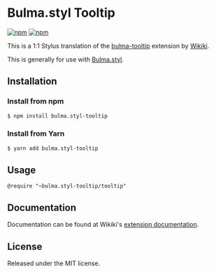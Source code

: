 # Bulma.styl Tooltip

[![npm](https://img.shields.io/npm/v/bulma.styl-tooltip.svg)](https://www.npmjs.com/package/bulma.styl-tooltip)
[![npm](https://img.shields.io/npm/dm/bulma.styl-tooltip.svg)](https://www.npmjs.com/package/bulma.styl-tooltip)

This is a 1:1 Stylus translation of the [bulma-tooltip](https://github.com/Wikiki/bulma-tooltip) extension by [Wikiki](https://github.com/Wikiki).

This is generally for use with [Bulma.styl](https://github.com/log1x/bulma.styl). 

## Installation 

### Install from npm

```sh
$ npm install bulma.styl-tooltip
```

### Install from Yarn 

```sh
$ yarn add bulma.styl-tooltip
```

## Usage 

```
@require "~bulma.styl-tooltip/tooltip"
```

## Documentation 

Documentation can be found at Wikiki's [extension documentation](https://wikiki.github.io/bulma-extensions/).

## License

Released under the MIT license.
